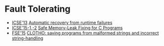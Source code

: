 # Fault Tolerating

* [ICSE'13](https://dblp.org/db/conf/icse/icse2013.html) [Automatic recovery from runtime failures](https://scholar.google.com/scholar?q=Automatic+recovery+from+runtime+failures)
* [ICSE'15-1](https://dblp.org/db/conf/icse/icse2015-1.html),[-2](ICSE'15) [Safe Memory-Leak Fixing for C Programs](https://scholar.google.com/scholar?q=Safe+Memory-Leak+Fixing+for+C+Programs)
* [FSE'15](https://dblp.org/db/conf/sigsoft/fse2015.html) [CLOTHO: saving programs from malformed strings and incorrect string-handling](https://scholar.google.com/scholar?q=CLOTHO%3A+saving+programs+from+malformed+strings+and+incorrect+string-handling)
